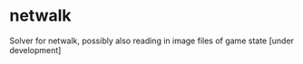 # netwalk

Solver for netwalk, possibly also reading in image files of game state [under development]
